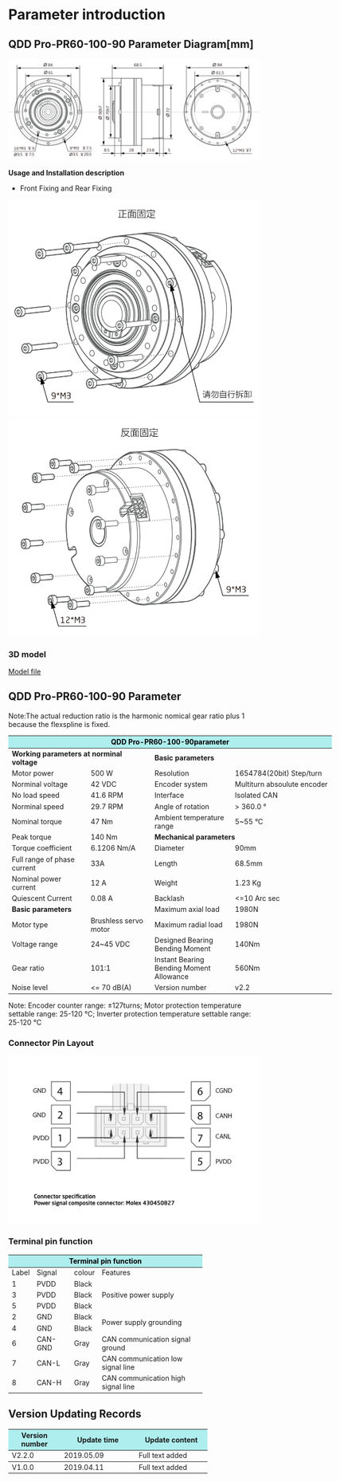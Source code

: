 # Parameter introduction
## QDD Pro-PR60-100-90 Parameter Diagram[mm]
![QDD Pro-PR60-100-90]( ../../img/QDD_Pro_PR60_x_90_v2_2三视图.png )

**Usage and Installation description**

*   Front Fixing and Rear Fixing

![Qddpro_PR60_x_90_v2_2zhengmian.png](../../img/QDD_Pro_PR60-x-90_v2_2正面固定.png "fig:Qddpro_PR60_x_90_v2_2zhengmian.png") ![Qddpro_PR60_x_90_v2_2fanmian.png](../../img/QDD_Pro_PR60-x-90_v2_2反面固定.png "fig:Qddpro_PR60_v2_2fanmian.png")
### 3D model
[Model file]( ../../3DModel/QDD_Pro_PR60-x-90_v2_2.step.zip )

## QDD Pro-PR60-100-90 Parameter

Note:The actual reduction ratio is the harmonic nomical gear ratio plus 1 because the flexspline is fixed.

<table style="width:650px"><thead><tr><th colspan="4" style="background: PaleTurquoise; color: black;">QDD Pro-PR60-100-90parameter</th></tr></thead><tbody><tr><td colspan="2"><b>Working parameters at norminal voltage</b></td><td colspan="2"><b>Basic parameters</b></td></tr><tr><td style="width:175px">Motor power</td><td style="width:135px">500 W</td><td style="width:130px">Resolution</td><td style="width:220px">1654784(20bit) Step/turn</td></tr><tr><td>Norminal voltage</td><td>42 VDC</td><td style="width:130px">Encoder system</td><td style="width:220px">Multiturn absoulute encoder</td></tr><tr><td>No load speed</td><td>41.6 RPM</td><td>Interface</td><td>Isolated CAN</td></tr><tr><td>Norminal speed</td><td>29.7 RPM</td><td>Angle of rotation</td><td>> 360.0 °</td></tr><tr><td>Nominal torque</td><td>47 Nm</td><td>Ambient temperature range</td><td>5~55 °C</td></tr><td>Peak torque</td><td>140 Nm</td><td colspan="2"><b>Mechanical parameters</b></td></tr><tr><td>Torque coefficient</td><td>6.1206 Nm/A</td><td style="width:175px">Diameter</td><td style="width:175px">90mm</td></tr><tr><td>Full range of phase current</td><td>33A</td><td>Length</td><td>68.5mm</td></tr><tr><td>Nominal power current</td><td>12 A</td><td>Weight</td><td>1.23 Kg</td></tr><tr><td>Quiescent Current</td><td>0.08 A</td><td>Backlash</td><td><=10 Arc sec</td></tr> <tr><td colspan="2"><b>Basic parameters</b></td><td>Maximum axial load</td><td>1980N</td></tr><tr><td>Motor type</td><td>Brushless servo motor</td><td>Maximum radial load</td><td>1980N</td></tr><tr><td>Voltage range</td><td>24~45 VDC</td><td>Designed Bearing Bending Moment</td><td>140Nm</td></tr><tr><td>Gear ratio</td><td>101:1</td><td>Instant Bearing Bending Moment Allowance</td><td>560Nm</td><tr><td>Noise level</td><td><= 70 dB(A)</td><td>Version number</td><td>v2.2</td></tr></tbody></table>


 Note: Encoder counter range: ±127turns; Motor protection temperature settable range: 25-120 °C; Inverter protection temperature settable range: 25-120 °C

### Connector Pin Layout

<img src="../../img/配线2-2.png" style="width:600px">

### Terminal pin function

<table class="tableizer-table" style="width:390px">
 <thead><tr class="tableizer-firstrow"><th colspan="4" style="background: PaleTurquoise; color: black;">Terminal pin function</th></tr></thead><tbody><tr><td>Label</td><td>Signal</td><td>colour</td><td>Features </td></tr><tr><td>1</td><td>PVDD</td><td>Black</td><td rowspan="3">Positive power supply </td></tr><tr><td>3</td><td>PVDD</td><td>Black</td></tr><tr><td>5</td><td>PVDD</td><td>Black</td></tr><tr><td>2</td><td>GND</td><td>Black</td> <td rowspan="2">Power supply grounding</td></tr><tr><td>4</td><td>GND</td><td>Black</td></tr><tr><td>6</td><td>CAN-GND</td><td>Gray</td><td>CAN communication signal ground</td></tr><tr><td>7</td><td>CAN-L</td><td>Gray</td><td>CAN communication low signal line</td></tr><tr><td>8</td><td>CAN-H</td><td>Gray</td><td>CAN communication high signal line</td></tr></tbody></table>
 </tbody></table>

## Version Updating Records


<table style="width:400px"><thead><tr style="background:PaleTurquoise"><th style="width:100px">Version number</th><th style="width:150px">Update time</th><th style="width:150px">Update content</th></tr></thead><tbody><tr><td>V2.2.0</td><td>2019.05.09</td><td>Full text added</th></tr></thead><tbody><tr><td>V1.0.0</td><td>2019.04.11</td><td>Full text added</td></tbody></table>
